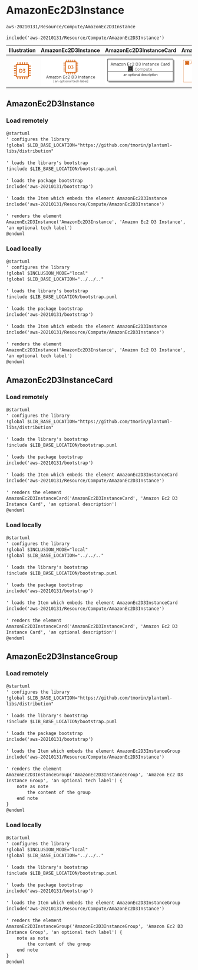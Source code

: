 # AmazonEc2D3Instance


```text
aws-20210131/Resource/Compute/AmazonEc2D3Instance
```

```text
include('aws-20210131/Resource/Compute/AmazonEc2D3Instance')
```



| Illustration | AmazonEc2D3Instance | AmazonEc2D3InstanceCard | AmazonEc2D3InstanceGroup |
| :---: | :---: | :---: | :---: |
| ![illustration for Illustration](../../../aws-20210131/Resource/Compute/AmazonEc2D3Instance.png) | ![illustration for AmazonEc2D3Instance](../../../aws-20210131/Resource/Compute/AmazonEc2D3Instance.Local.png) | ![illustration for AmazonEc2D3InstanceCard](../../../aws-20210131/Resource/Compute/AmazonEc2D3InstanceCard.Local.png) | ![illustration for AmazonEc2D3InstanceGroup](../../../aws-20210131/Resource/Compute/AmazonEc2D3InstanceGroup.Local.png) |




## AmazonEc2D3Instance

### Load remotely
```plantuml
@startuml
' configures the library
!global $LIB_BASE_LOCATION="https://github.com/tmorin/plantuml-libs/distribution"

' loads the library's bootstrap
!include $LIB_BASE_LOCATION/bootstrap.puml

' loads the package bootstrap
include('aws-20210131/bootstrap')

' loads the Item which embeds the element AmazonEc2D3Instance
include('aws-20210131/Resource/Compute/AmazonEc2D3Instance')

' renders the element
AmazonEc2D3Instance('AmazonEc2D3Instance', 'Amazon Ec2 D3 Instance', 'an optional tech label')
@enduml
```

### Load locally
```plantuml
@startuml
' configures the library
!global $INCLUSION_MODE="local"
!global $LIB_BASE_LOCATION="../../.."

' loads the library's bootstrap
!include $LIB_BASE_LOCATION/bootstrap.puml

' loads the package bootstrap
include('aws-20210131/bootstrap')

' loads the Item which embeds the element AmazonEc2D3Instance
include('aws-20210131/Resource/Compute/AmazonEc2D3Instance')

' renders the element
AmazonEc2D3Instance('AmazonEc2D3Instance', 'Amazon Ec2 D3 Instance', 'an optional tech label')
@enduml
```

## AmazonEc2D3InstanceCard

### Load remotely
```plantuml
@startuml
' configures the library
!global $LIB_BASE_LOCATION="https://github.com/tmorin/plantuml-libs/distribution"

' loads the library's bootstrap
!include $LIB_BASE_LOCATION/bootstrap.puml

' loads the package bootstrap
include('aws-20210131/bootstrap')

' loads the Item which embeds the element AmazonEc2D3InstanceCard
include('aws-20210131/Resource/Compute/AmazonEc2D3Instance')

' renders the element
AmazonEc2D3InstanceCard('AmazonEc2D3InstanceCard', 'Amazon Ec2 D3 Instance Card', 'an optional description')
@enduml
```

### Load locally
```plantuml
@startuml
' configures the library
!global $INCLUSION_MODE="local"
!global $LIB_BASE_LOCATION="../../.."

' loads the library's bootstrap
!include $LIB_BASE_LOCATION/bootstrap.puml

' loads the package bootstrap
include('aws-20210131/bootstrap')

' loads the Item which embeds the element AmazonEc2D3InstanceCard
include('aws-20210131/Resource/Compute/AmazonEc2D3Instance')

' renders the element
AmazonEc2D3InstanceCard('AmazonEc2D3InstanceCard', 'Amazon Ec2 D3 Instance Card', 'an optional description')
@enduml
```

## AmazonEc2D3InstanceGroup

### Load remotely
```plantuml
@startuml
' configures the library
!global $LIB_BASE_LOCATION="https://github.com/tmorin/plantuml-libs/distribution"

' loads the library's bootstrap
!include $LIB_BASE_LOCATION/bootstrap.puml

' loads the package bootstrap
include('aws-20210131/bootstrap')

' loads the Item which embeds the element AmazonEc2D3InstanceGroup
include('aws-20210131/Resource/Compute/AmazonEc2D3Instance')

' renders the element
AmazonEc2D3InstanceGroup('AmazonEc2D3InstanceGroup', 'Amazon Ec2 D3 Instance Group', 'an optional tech label') {
    note as note
        the content of the group
    end note
}
@enduml
```

### Load locally
```plantuml
@startuml
' configures the library
!global $INCLUSION_MODE="local"
!global $LIB_BASE_LOCATION="../../.."

' loads the library's bootstrap
!include $LIB_BASE_LOCATION/bootstrap.puml

' loads the package bootstrap
include('aws-20210131/bootstrap')

' loads the Item which embeds the element AmazonEc2D3InstanceGroup
include('aws-20210131/Resource/Compute/AmazonEc2D3Instance')

' renders the element
AmazonEc2D3InstanceGroup('AmazonEc2D3InstanceGroup', 'Amazon Ec2 D3 Instance Group', 'an optional tech label') {
    note as note
        the content of the group
    end note
}
@enduml
```

